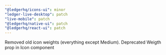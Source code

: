 ```yaml
---
"@ledgerhq/icons-ui": minor
"ledger-live-desktop": patch
"live-mobile": patch
"@ledgerhq/native-ui": patch
"@ledgerhq/react-ui": patch
---
```


Removed old icon weights (everything except Medium). Deprecated Weigth prop in Icon component
